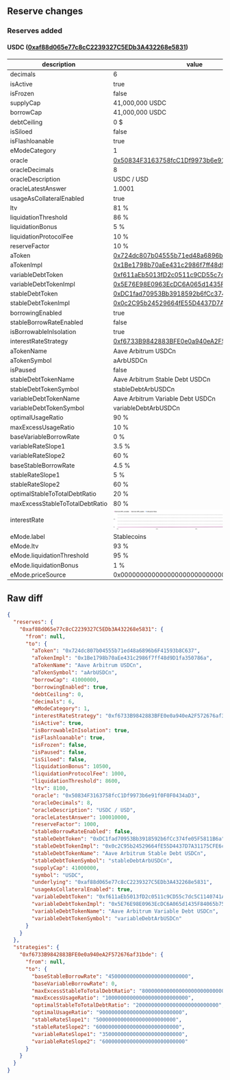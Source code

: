 ## Reserve changes

### Reserves added

#### USDC ([0xaf88d065e77c8cC2239327C5EDb3A432268e5831](https://arbiscan.io/address/0xaf88d065e77c8cC2239327C5EDb3A432268e5831))

| description | value |
| --- | --- |
| decimals | 6 |
| isActive | true |
| isFrozen | false |
| supplyCap | 41,000,000 USDC |
| borrowCap | 41,000,000 USDC |
| debtCeiling | 0 $ |
| isSiloed | false |
| isFlashloanable | true |
| eModeCategory | 1 |
| oracle | [0x50834F3163758fcC1Df9973b6e91f0F0F0434aD3](https://arbiscan.io/address/0x50834F3163758fcC1Df9973b6e91f0F0F0434aD3) |
| oracleDecimals | 8 |
| oracleDescription | USDC / USD |
| oracleLatestAnswer | 1.0001 |
| usageAsCollateralEnabled | true |
| ltv | 81 % |
| liquidationThreshold | 86 % |
| liquidationBonus | 5 % |
| liquidationProtocolFee | 10 % |
| reserveFactor | 10 % |
| aToken | [0x724dc807b04555b71ed48a6896b6F41593b8C637](https://arbiscan.io/address/0x724dc807b04555b71ed48a6896b6F41593b8C637) |
| aTokenImpl | [0x1Be1798b70aEe431c2986f7ff48d9D1fa350786a](https://arbiscan.io/address/0x1Be1798b70aEe431c2986f7ff48d9D1fa350786a) |
| variableDebtToken | [0xf611aEb5013fD2c0511c9CD55c7dc5C1140741A6](https://arbiscan.io/address/0xf611aEb5013fD2c0511c9CD55c7dc5C1140741A6) |
| variableDebtTokenImpl | [0x5E76E98E0963EcDC6A065d1435F84065b7523f39](https://arbiscan.io/address/0x5E76E98E0963EcDC6A065d1435F84065b7523f39) |
| stableDebtToken | [0xDC1fad70953Bb3918592b6fCc374fe05F5811B6a](https://arbiscan.io/address/0xDC1fad70953Bb3918592b6fCc374fe05F5811B6a) |
| stableDebtTokenImpl | [0x0c2C95b24529664fE55D4437D7A31175CFE6c4f7](https://arbiscan.io/address/0x0c2C95b24529664fE55D4437D7A31175CFE6c4f7) |
| borrowingEnabled | true |
| stableBorrowRateEnabled | false |
| isBorrowableInIsolation | true |
| interestRateStrategy | [0xf6733B9842883BFE0e0a940eA2F572676af31bde](https://arbiscan.io/address/0xf6733B9842883BFE0e0a940eA2F572676af31bde) |
| aTokenName | Aave Arbitrum USDCn |
| aTokenSymbol | aArbUSDCn |
| isPaused | false |
| stableDebtTokenName | Aave Arbitrum Stable Debt USDCn |
| stableDebtTokenSymbol | stableDebtArbUSDCn |
| variableDebtTokenName | Aave Arbitrum Variable Debt USDCn |
| variableDebtTokenSymbol | variableDebtArbUSDCn |
| optimalUsageRatio | 90 % |
| maxExcessUsageRatio | 10 % |
| baseVariableBorrowRate | 0 % |
| variableRateSlope1 | 3.5 % |
| variableRateSlope2 | 60 % |
| baseStableBorrowRate | 4.5 % |
| stableRateSlope1 | 5 % |
| stableRateSlope2 | 60 % |
| optimalStableToTotalDebtRatio | 20 % |
| maxExcessStableToTotalDebtRatio | 80 % |
| interestRate | ![ir](/.assets/26fe9d5b1f609d3f149edb1d9d48db7c8ef3a63d.svg) |
| eMode.label | Stablecoins |
| eMode.ltv | 93 % |
| eMode.liquidationThreshold | 95 % |
| eMode.liquidationBonus | 1 % |
| eMode.priceSource | 0x0000000000000000000000000000000000000000 |


## Raw diff

```json
{
  "reserves": {
    "0xaf88d065e77c8cC2239327C5EDb3A432268e5831": {
      "from": null,
      "to": {
        "aToken": "0x724dc807b04555b71ed48a6896b6F41593b8C637",
        "aTokenImpl": "0x1Be1798b70aEe431c2986f7ff48d9D1fa350786a",
        "aTokenName": "Aave Arbitrum USDCn",
        "aTokenSymbol": "aArbUSDCn",
        "borrowCap": 41000000,
        "borrowingEnabled": true,
        "debtCeiling": 0,
        "decimals": 6,
        "eModeCategory": 1,
        "interestRateStrategy": "0xf6733B9842883BFE0e0a940eA2F572676af31bde",
        "isActive": true,
        "isBorrowableInIsolation": true,
        "isFlashloanable": true,
        "isFrozen": false,
        "isPaused": false,
        "isSiloed": false,
        "liquidationBonus": 10500,
        "liquidationProtocolFee": 1000,
        "liquidationThreshold": 8600,
        "ltv": 8100,
        "oracle": "0x50834F3163758fcC1Df9973b6e91f0F0F0434aD3",
        "oracleDecimals": 8,
        "oracleDescription": "USDC / USD",
        "oracleLatestAnswer": 100010000,
        "reserveFactor": 1000,
        "stableBorrowRateEnabled": false,
        "stableDebtToken": "0xDC1fad70953Bb3918592b6fCc374fe05F5811B6a",
        "stableDebtTokenImpl": "0x0c2C95b24529664fE55D4437D7A31175CFE6c4f7",
        "stableDebtTokenName": "Aave Arbitrum Stable Debt USDCn",
        "stableDebtTokenSymbol": "stableDebtArbUSDCn",
        "supplyCap": 41000000,
        "symbol": "USDC",
        "underlying": "0xaf88d065e77c8cC2239327C5EDb3A432268e5831",
        "usageAsCollateralEnabled": true,
        "variableDebtToken": "0xf611aEb5013fD2c0511c9CD55c7dc5C1140741A6",
        "variableDebtTokenImpl": "0x5E76E98E0963EcDC6A065d1435F84065b7523f39",
        "variableDebtTokenName": "Aave Arbitrum Variable Debt USDCn",
        "variableDebtTokenSymbol": "variableDebtArbUSDCn"
      }
    }
  },
  "strategies": {
    "0xf6733B9842883BFE0e0a940eA2F572676af31bde": {
      "from": null,
      "to": {
        "baseStableBorrowRate": "45000000000000000000000000",
        "baseVariableBorrowRate": 0,
        "maxExcessStableToTotalDebtRatio": "800000000000000000000000000",
        "maxExcessUsageRatio": "100000000000000000000000000",
        "optimalStableToTotalDebtRatio": "200000000000000000000000000",
        "optimalUsageRatio": "900000000000000000000000000",
        "stableRateSlope1": "50000000000000000000000000",
        "stableRateSlope2": "600000000000000000000000000",
        "variableRateSlope1": "35000000000000000000000000",
        "variableRateSlope2": "600000000000000000000000000"
      }
    }
  }
}
```